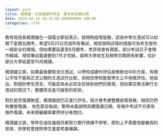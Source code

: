 ```yaml
---
layout: post
title: 楊潤雄：仍為復課作評估　暫未有具體日期
date: 2020-04-16 10:14:04.000000000 +08:00
categories: rthk
---
```


教育局局長楊潤雄在一個電台節目表示，按現時疫情發展，認為中學文憑試可以如期下星期五開考，希望5月25日完成所有筆試，相信現時試場的措施可為考生提供一個安全的環境。但如果要延遲至6月開考，考評局會有預案，部分考試日子會稍作縮減，相信筆試最遲要到7月才完結，屆時大學收生及開學日期將有影響，估計部分大學延遲至10月開課。

楊潤雄又說，如果最後要取消文憑試，以學校成績作評估是無辦法中的方案，有關公平性不能與正式公開的文憑試作比較，但相信學校能幫學生公平地做評估，他指出，對個別學生而言，可能認為未必完全反映到他們的表現，但如果在無法舉行文憑試的情況下，整體而言是可接受的安排。

對於是否復課無望，楊潤雄說仍正進行評估，局方會考慮整體疫情發展，相信仍然有機會復課。 他在節目後說，暫時未能說明具體復課日期，有條件考試不代表有條件復課，未來將繼續與業界持分者商討。 

楊潤雄又說，學界在過往幾個月都努力實行停課不停學，原則上不需要改變暑假的安排，但學校會按照學生進度考慮補課。
